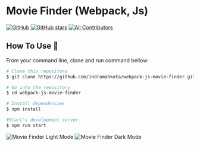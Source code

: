 # Movie Finder (Webpack, Js)

[![GitHub](https://img.shields.io/github/license/indramahkota/webpack-js-club-finder?color=blue)](https://github.com/indramahkota/webpack-js-club-finder/blob/master/LICENSE) [![GitHub stars](https://img.shields.io/github/stars/indramahkota/webpack-js-club-finder)](https://github.com/indramahkota/webpack-js-club-finder/stargazers)  [![All Contributors](https://img.shields.io/badge/all_contributors-1-orange.svg?style=flat-square)](#contributors)

## How To Use 🔧

From your command line, clone and run command bellow:

```bash
# Clone this repository
$ git clone https://github.com/indramahkota/webpack-js-movie-finder.git

# Go into the repository
$ cd webpack-js-movie-finder

# Install dependencies
$ npm install

#Start's development server
$ npm run start
```

![Movie Finder Light Mode](https://drive.google.com/uc?id=13vOp8BEoB8D71LYCXoSsqlbKYRxAUIfT)
![Movie Finder Dark Mode](https://drive.google.com/uc?id=1gwBjRCqukxx78Ztc3RPLkGfDrZntRxpz)
